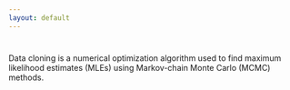 ```yaml
---
layout: default
---
```

#

Data cloning is a numerical optimization algorithm used to find
maximum likelihood estimates (MLEs) using Markov-chain Monte Carlo (MCMC) methods.

